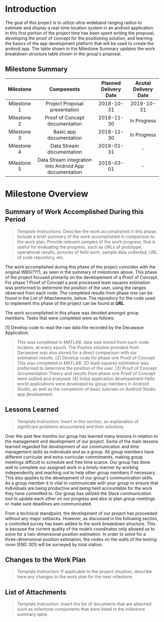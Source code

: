# Introduction
The goal of this project is to utilize ultra-wideband ranging radios to estimate and display a real-time location system in an android application. In this first portion of the project time has been spent writing the proposal, developing the proof of concept for the positioning solution, and learning the basics of the app development platform that will be used to create the android app. The table shown in the Milestone Summary updates the work breakdown structure table shown in the group's proposal.


## Milestone Summary

Milestone | Components | Planned Delivery Date | Acutal Delivery Date
:------------------: | :-------------: | :-------------: | :-------------: 
Milestone 1 | Project Proposal presentation | 2018-10-31 | 2019-10-31
Milestone 2 | Proof of Concept documentation | 2018-11-30 | In Progress
Milestone 3 | Basic app documentation | 2018-11-30 | In Progress  
Milestone 4 | Data Stream documentation | 2019-01-31 | -
Milestone 5 | Data Stream integration into Android App documentation| 2019-03-01 | -

# Milestone Overview
## Summary of Work Accomplished During this Period
> Template Instructions: Describe the work accomplished in this phase. Include a brief summary of the work accomplished in comparison to the work plan. Provide relevant samples of the work progress, that is useful for evaluating the progress, such as URLs of prototype, operational results, pictures of field work, sample data collected, URL of code repository, etc.

The work accomplished during this phase of the project coincides with the original WBS(???), as seen in the summary of milestones above. This phase of the project focused primarily on the developement of a Proof of Concept. For phase 1 Proof of Concept a post processed least squares estimation was preformed to determine the position of the user, using the ranges observed from each node.  The completed results from phase one can be found in the List of Attachements, below. The repository for the code used to implement this phase of the project can be found at ___URL___. 

The work accomplished in this phase was devided amongst group members. Tasks that were completed were as follows:

[1] Develop code to read the raw data file recorded by the Decawave Application. 
> This was completed in MATLAB. data was stored from each node location, at every epoch. The Postion solution provided from Decawave was also stored for a direct comparison with our estimation results. 
[2] Develop code for phase one Proof of Concept
> This was completed in MATLAB. 2D least squares estimation was preformed to determine the position of the user.
[3] Proof of Concept documentation
> Theory and results from phase one Proof of Concept were outlied and analysed. 
[4] Initial application developement
> Hello world applications were developed by group members in Android Studio, as well as the completion of basic tutorials on Android Studio app development. 


## Lessons Learned
> Template Instruction: Insert in this section, an explanation of significant problems encountered and their solutions.

Over the past few months our group has learned many lessons in relation to the management and development of our project. Some of the main lessons learned regarded the development of our communication and time management skills as individuals and as a group. All group members have different curricular and extra-curricular commitments, making group meetings difficult to schedule and free time scarce. Our group has done well to complete our assigned work in a timely manner by working independently and reaching out to help other group members if necessary. This also applies to the development of our group's communication skills. As a group member it is vital to communicate with your group to ensure that individuals are being productive and being held accountable for the work they have committed to. Our group has utilized the Slack communication tool to update each other on our progress and also to plan group meetings or make sure deadlines are communicated. 


From a technical standpoint, the development of our project has proceeded without any major setbacks. However, as discussed in the following section, a controlled survey has been added to the work breakdown structure. This is because the current quality of the node’s coordinates only allowed us to solve for a two-dimensional position estimation. In order to solve for a three-dimensional position estimation, the nodes on the walls of the testing room (END 301) will be surveyed by total station.


## Changes to the Work Plan
> Template Instruction: If applicable to the project situation, describe here any changes to the work plan for the next milestone.


## List of Attachments
> Template Instruction: Insert the list of documents that are attached such as milestone components  that were listed in the milestone summary table.

